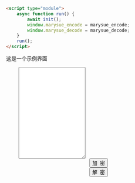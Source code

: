 ```html
<script type="module">
    async function run() {
        await init();
        window.marysue_encode = marysue_encode;
        window.marysue_decode = marysue_decode;
    }
    run();
</script>
```



这是一个示例界面

<div class="layui-row">
    <form class="layui-form" action="">
        <div class="layui-form-item layui-form-text">
            <pre style="margin-bottom:-20px;">
    <textarea placeholder="输入待编解码内容，支持中文" name="text" id="content" class="layui-textarea" style="height:250px;">
    </textarea>
    </pre>
        </div>
        <div class="layui-form-item" style="text-align:center;margin-bottom:-5px;">
            <div class="layui-inline">
                <div class="layui-input-block">
                    <button class="layui-btn" lay-submit="" id="aa_jiami">加&nbsp;&nbsp;密</button>
                </div>
            </div>
            <div class="layui-inline">
                <div class="layui-input-block">
                    <button class="layui-btn" lay-submit="" id="aa_jiemi">解&nbsp;&nbsp;密</button>
                </div>
            </div>
        </div>
    </form>
</div>